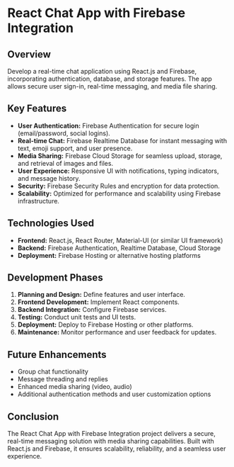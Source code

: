 # React Chat App with Firebase Integration

## Overview
Develop a real-time chat application using React.js and Firebase, incorporating authentication, database, and storage features. The app allows secure user sign-in, real-time messaging, and media file sharing.

## Key Features
- **User Authentication:** Firebase Authentication for secure login (email/password, social logins).
- **Real-time Chat:** Firebase Realtime Database for instant messaging with text, emoji support, and user presence.
- **Media Sharing:** Firebase Cloud Storage for seamless upload, storage, and retrieval of images and files.
- **User Experience:** Responsive UI with notifications, typing indicators, and message history.
- **Security:** Firebase Security Rules and encryption for data protection.
- **Scalability:** Optimized for performance and scalability using Firebase infrastructure.

## Technologies Used
- **Frontend:** React.js, React Router, Material-UI (or similar UI framework)
- **Backend:** Firebase Authentication, Realtime Database, Cloud Storage
- **Deployment:** Firebase Hosting or alternative hosting platforms

## Development Phases
1. **Planning and Design:** Define features and user interface.
2. **Frontend Development:** Implement React components.
3. **Backend Integration:** Configure Firebase services.
4. **Testing:** Conduct unit tests and UI tests.
5. **Deployment:** Deploy to Firebase Hosting or other platforms.
6. **Maintenance:** Monitor performance and user feedback for updates.

## Future Enhancements
- Group chat functionality
- Message threading and replies
- Enhanced media sharing (video, audio)
- Additional authentication methods and user customization options

## Conclusion
The React Chat App with Firebase Integration project delivers a secure, real-time messaging solution with media sharing capabilities. Built with React.js and Firebase, it ensures scalability, reliability, and a seamless user experience.
